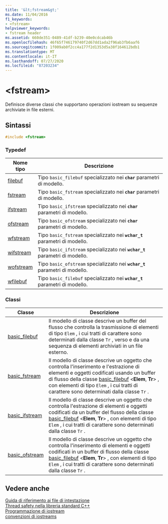 ```yaml
---
title: '&lt;fstream&gt;'
ms.date: 11/04/2016
f1_keywords:
- <fstream>
helpviewer_keywords:
- fstream header
ms.assetid: 660de351-0489-41df-b239-40e0cdcab46b
ms.openlocfilehash: 46f65f746179740f2d67dd1ada2f96ab3fb6aaf6
ms.sourcegitcommit: 1f009ab0f2cc4a177f2d1353d5a38f164612bdb1
ms.translationtype: MT
ms.contentlocale: it-IT
ms.lasthandoff: 07/27/2020
ms.locfileid: "87203234"
---
```

# <a name="ltfstreamgt"></a>&lt;fstream&gt;

Definisce diverse classi che supportano operazioni iostream su sequenze archiviate in file esterni.

## <a name="syntax"></a>Sintassi

```cpp
#include <fstream>
```

### <a name="typedefs"></a>Typedef

|Nome tipo|Descrizione|
|-|-|
|[filebuf](../standard-library/fstream-typedefs.md#filebuf)|Tipo `basic_filebuf` specializzato nei **`char`** parametri di modello.|
|[fstream](../standard-library/fstream-typedefs.md#fstream)|Tipo `basic_fstream` specializzato nei **`char`** parametri di modello.|
|[ifstream](../standard-library/fstream-typedefs.md#ifstream)|Tipo `basic_ifstream` specializzato nei **`char`** parametri di modello.|
|[ofstream](../standard-library/fstream-typedefs.md#ofstream)|Tipo `basic_ofstream` specializzato nei **`char`** parametri di modello.|
|[wfstream](../standard-library/fstream-typedefs.md#wfstream)|Tipo `basic_fstream` specializzato nei **`wchar_t`** parametri di modello.|
|[wifstream](../standard-library/fstream-typedefs.md#wifstream)|Tipo `basic_ifstream` specializzato nei **`wchar_t`** parametri di modello.|
|[wofstream](../standard-library/fstream-typedefs.md#wofstream)|Tipo `basic_ofstream` specializzato nei **`wchar_t`** parametri di modello.|
|[wfilebuf](../standard-library/fstream-typedefs.md#wfilebuf)|Tipo `basic_filebuf` specializzato nei **`wchar_t`** parametri di modello.|

### <a name="classes"></a>Classi

|Classe|Descrizione|
|-|-|
|[basic_filebuf](../standard-library/basic-filebuf-class.md)|Il modello di classe descrive un buffer del flusso che controlla la trasmissione di elementi di tipo `Elem` , i cui tratti di carattere sono determinati dalla classe `Tr` , verso e da una sequenza di elementi archiviati in un file esterno.|
|[basic_fstream](../standard-library/basic-fstream-class.md)|Il modello di classe descrive un oggetto che controlla l'inserimento e l'estrazione di elementi e oggetti codificati usando un buffer di flusso della classe [basic_filebuf](../standard-library/basic-filebuf-class.md) \<**Elem**, **Tr**> , con elementi di tipo `Elem` , i cui tratti di carattere sono determinati dalla classe `Tr` .|
|[basic_ifstream](../standard-library/basic-ifstream-class.md)|Il modello di classe descrive un oggetto che controlla l'estrazione di elementi e oggetti codificati da un buffer del flusso della classe [basic_filebuf](../standard-library/basic-filebuf-class.md) \<**Elem**, **Tr**> , con elementi di tipo `Elem` , i cui tratti di carattere sono determinati dalla classe `Tr` .|
|[basic_ofstream](../standard-library/basic-ofstream-class.md)|Il modello di classe descrive un oggetto che controlla l'inserimento di elementi e oggetti codificati in un buffer di flusso della classe [basic_filebuf](../standard-library/basic-filebuf-class.md) \<**Elem**, **Tr**> , con elementi di tipo `Elem` , i cui tratti di carattere sono determinati dalla classe `Tr` .|

## <a name="see-also"></a>Vedere anche

[Guida di riferimento ai file di intestazione](../standard-library/cpp-standard-library-header-files.md)\
[Thread safety nella libreria standard C++](../standard-library/thread-safety-in-the-cpp-standard-library.md)\
[Programmazione di iostream](../standard-library/iostream-programming.md)\
[convenzioni di iostreams](../standard-library/iostreams-conventions.md)
